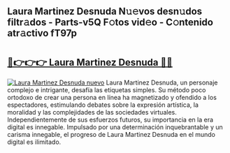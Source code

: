 ## Laura Martinez Desnuda N𝚞𝚎vos desn𝚞dos filtr𝚊dos - Parts-v5Q F𝚘tos vid𝚎o - C𝚘ntenido atr𝚊ctivo fT97p

# <h2><a href="http://mb4qs5.tromn.icu/?c=Laura+Martinez+Desnuda">🔗👉👉👉 Laura Martinez Desnuda 🔗🔗</a></h2>

[![Laura Martinez Desnuda nuevo](https://i.imgur.com/pEAQMta.gif)](http://mb4qs5.tromn.icu/?c=Laura+Martinez+Desnuda)
Laura Martinez Desnuda, un personaje complejo e intrigante, desafía las etiquetas simples. Su método poco ortodoxo de crear una persona en línea ha magnetizado y ofendido a los espectadores, estimulando debates sobre la expresión artística, la moralidad y las complejidades de las sociedades virtuales. Independientemente de sus esfuerzos futuros, su importancia en la era digital es innegable. Impulsado por una determinación inquebrantable y un carisma innegable, el progreso de Laura Martinez Desnuda en el mundo digital es ilimitado.
